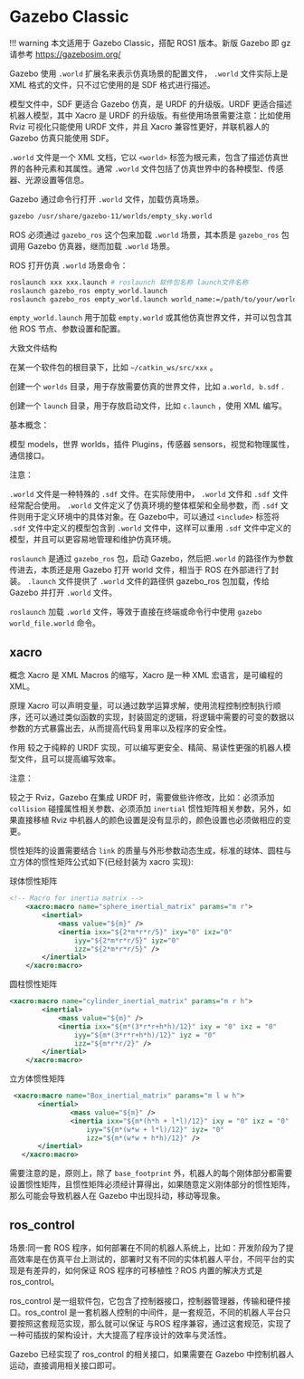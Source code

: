# Gazebo Classic

!!! warning
    本文适用于 Gazebo Classic，搭配 ROS1 版本。新版 Gazebo 即 gz 请参考 <https://gazebosim.org/>

Gazebo 使用 `.world` 扩展名来表示仿真场景的配置文件， `.world` 文件实际上是 XML 格式的文件，只不过它使用的是 SDF 格式进行描述。

模型文件中，SDF 更适合 Gazebo 仿真，是 URDF 的升级版。URDF 更适合描述机器人模型，其中 Xacro 是 URDF 的升级版。有些使用场景需要注意：比如使用 Rviz 可视化只能使用 URDF 文件，并且 Xacro 兼容性更好，并联机器人的 Gazebo 仿真只能使用 SDF。

`.world` 文件是一个 XML 文档，它以 `<world>` 标签为根元素，包含了描述仿真世界的各种元素和其属性。通常 `.world` 文件包括了仿真世界中的各种模型、传感器、光源设置等信息。

Gazebo 通过命令行打开 `.world` 文件，加载仿真场景。

```bash
gazebo /usr/share/gazebo-11/worlds/empty_sky.world
```

ROS 必须通过 `gazebo_ros` 这个包来加载 `.world` 场景，其本质是 `gazebo_ros` 包调用 Gazebo 仿真器，继而加载 `.world` 场景。

ROS 打开仿真 `.world` 场景命令：

```bash
roslaunch xxx xxx.launch # roslaunch 软件包名称 launch文件名称
roslaunch gazebo_ros empty_world.launch
roslaunch gazebo_ros empty_world.launch world_name:=/path/to/your/world_file.world
```

`empty_world.launch` 用于加载 `empty.world` 或其他仿真世界文件，并可以包含其他 ROS 节点、参数设置和配置。

大致文件结构

在某一个软件包的根目录下，比如 `~/catkin_ws/src/xxx` 。

创建一个 `worlds` 目录，用于存放需要仿真的世界文件，比如 `a.world, b.sdf` .

创建一个 `launch` 目录，用于存放启动文件，比如 `c.launch` ，使用 XML 编写。

基本概念：

模型 models，世界 worlds，插件 Plugins，传感器 sensors，视觉和物理属性，通信接口。

注意：

`.world` 文件是一种特殊的 `.sdf` 文件。在实际使用中， `.world` 文件和 `.sdf` 文件经常配合使用。 `.world` 文件定义了仿真环境的整体框架和全局参数，而 `.sdf` 文件则用于定义环境中的具体对象。在 Gazebo中，可以通过 `<include>` 标签将 `.sdf` 文件中定义的模型包含到 `.world` 文件中，这样可以重用 `.sdf` 文件中定义的模型，并且可以更容易地管理和维护仿真环境。

`roslaunch` 是通过 `gazebo_ros` 包，启动 Gazebo，然后把`.world` 的路径作为参数传进去，本质还是用 Gazebo 打开 world 文件，相当于 ROS 在外部进行了封装。 `.launch` 文件提供了 `.world` 文件的路径供 gazebo_ros 包加载，传给 Gazebo 并打开 `.world` 文件。

`roslaunch` 加载 `.world` 文件，等效于直接在终端或命令行中使用 `gazebo world_file.world` 命令。

## xacro

概念
Xacro 是 XML Macros 的缩写，Xacro 是一种 XML 宏语言，是可编程的 XML。

原理
Xacro 可以声明变量，可以通过数学运算求解，使用流程控制控制执行顺序，还可以通过类似函数的实现，封装固定的逻辑，将逻辑中需要的可变的数据以参数的方式暴露出去，从而提高代码复用率以及程序的安全性。

作用
较之于纯粹的 URDF 实现，可以编写更安全、精简、易读性更强的机器人模型文件，且可以提高编写效率。

注意：

较之于 Rviz，Gazebo 在集成 URDF 时，需要做些许修改，比如：必须添加 `collision` 碰撞属性相关参数、必须添加 `inertial` 惯性矩阵相关参数，另外，如果直接移植 Rviz 中机器人的颜色设置是没有显示的，颜色设置也必须做相应的变更。

惯性矩阵的设置需要结合 `link` 的质量与外形参数动态生成，标准的球体、圆柱与立方体的惯性矩阵公式如下(已经封装为 xacro 实现):

球体惯性矩阵

```xml
<!-- Macro for inertia matrix -->
    <xacro:macro name="sphere_inertial_matrix" params="m r">
        <inertial>
            <mass value="${m}" />
            <inertia ixx="${2*m*r*r/5}" ixy="0" ixz="0"
                iyy="${2*m*r*r/5}" iyz="0"
                izz="${2*m*r*r/5}" />
        </inertial>
    </xacro:macro>
```

圆柱惯性矩阵

```xml
<xacro:macro name="cylinder_inertial_matrix" params="m r h">
        <inertial>
            <mass value="${m}" />
            <inertia ixx="${m*(3*r*r+h*h)/12}" ixy = "0" ixz = "0"
                iyy="${m*(3*r*r+h*h)/12}" iyz = "0"
                izz="${m*r*r/2}" />
        </inertial>
    </xacro:macro>
```

立方体惯性矩阵

```xml
 <xacro:macro name="Box_inertial_matrix" params="m l w h">
       <inertial>
               <mass value="${m}" />
               <inertia ixx="${m*(h*h + l*l)/12}" ixy = "0" ixz = "0"
                   iyy="${m*(w*w + l*l)/12}" iyz= "0"
                   izz="${m*(w*w + h*h)/12}" />
       </inertial>
   </xacro:macro>
```

需要注意的是，原则上，除了 `base_footprint` 外，机器人的每个刚体部分都需要设置惯性矩阵，且惯性矩阵必须经计算得出，如果随意定义刚体部分的惯性矩阵，那么可能会导致机器人在 Gazebo 中出现抖动，移动等现象。

## ros_control

场景:同一套 ROS 程序，如何部署在不同的机器人系统上，比如：开发阶段为了提高效率是在仿真平台上测试的，部署时又有不同的实体机器人平台，不同平台的实现是有差异的，如何保证 ROS 程序的可移植性？ROS 内置的解决方式是 ros_control。

ros_control 是一组软件包，它包含了控制器接口，控制器管理器，传输和硬件接口。ros_control 是一套机器人控制的中间件，是一套规范，不同的机器人平台只要按照这套规范实现，那么就可以保证 与ROS 程序兼容，通过这套规范，实现了一种可插拔的架构设计，大大提高了程序设计的效率与灵活性。

Gazebo 已经实现了 ros_control 的相关接口，如果需要在 Gazebo 中控制机器人运动，直接调用相关接口即可。
